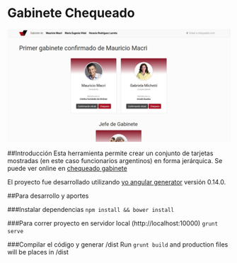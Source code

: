 # Gabinete Chequeado

![Sitio Chequeado Gabinete](/chequeado_gabinete.jpg?raw=true "Chequeado Gabinete")

##Introducción
Esta herramienta permite crear un conjunto de tarjetas mostradas (en este caso funcionarios argentinos) en forma jerárquica. Se puede ver online en [chequeado gabinete](https://chequeado.com/gabinete)

El proyecto fue desarrollado utilizando [yo angular generator](https://github.com/yeoman/generator-angular)
versión 0.14.0.

##Para desarrollo y aportes

###Instalar dependencias
`npm install && bower install`

###Para correr proyecto en servidor local (http://localhost:10000)
`grunt serve` 

###Compilar el código y generar /dist
Run `grunt build` and production files will be places in /dist


